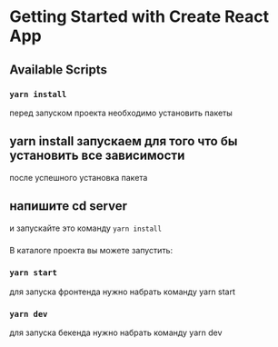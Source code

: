 # Getting Started with Create React App

## Available Scripts

### `yarn install`

перед запуском проекта необходимо установить пакеты

## yarn install запускаем для того что бы установить все зависимости

после успешного установка пакета

## напишите cd server

и запускайте это команду `yarn install`

###

В каталоге проекта вы можете запустить:

### `yarn start`

для запуска фронтенда нужно набрать команду yarn start

### `yarn dev`

для запуска бекенда нужно набрать команду yarn dev
